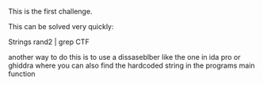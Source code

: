 This is the first challenge.

This can be solved very quickly:

Strings rand2 | grep CTF

another way to do this is to use a dissaseblber like the one in ida pro or ghiddra where you can also find the hardcoded string in the programs main function
